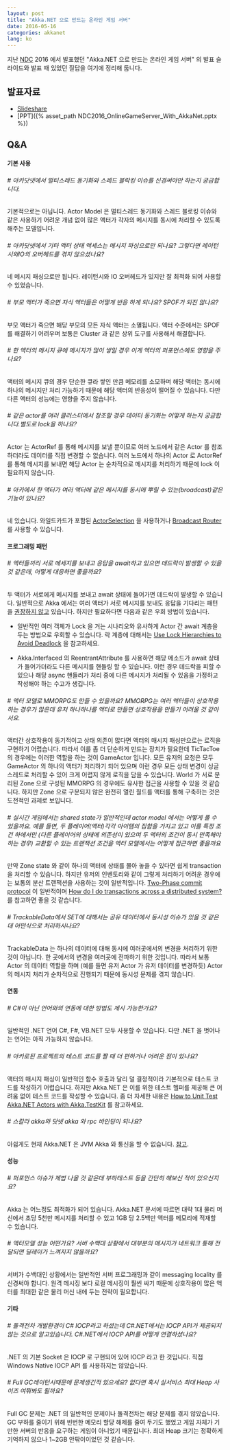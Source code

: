 ```yaml
---
layout: post
title: "Akka.NET 으로 만드는 온라인 게임 서버"
date: 2016-05-16
categories: akkanet
lang: ko
---
```


지난 [NDC](https://ndc.nexon.com) 2016 에서 발표했던 "Akka.NET 으로 만드는 온라인 게임 서버" 의 발표 슬라이드와
발표 때 있었던 질답을 여기에 정리해 둡니다.

## 발표자료

- [Slideshare](http://www.slideshare.net/veblush/akkanet-ndc2016)
- [PPT]({% asset_path NDC2016_OnlineGameServer_With_AkkaNet.pptx %})

## Q&A

#### 기본 사용

###### # 아카닷넷에서 멀티스레드 동기화와 스레드 블락킹 이슈를 신경써야만 하는지 궁금합니다.

기본적으로는 아닙니다. Actor Model 은 멀티스레드 동기화와 스레드 블로킹 이슈와 같은 사용하기 어려운 개념 없이
많은 액터가 각자의 메시지를 동시에 처리할 수 있도록 해주는 모델입니다.

###### # 아카닷넷에서 기타 액터 상태 액세스는 메시지 파싱으로만 되나요? 그렇다면 레이턴시와IO의 오버헤드를 겪지 않으셨나요?

네 메시지 패싱으로만 됩니다. 레이턴시와 IO 오버헤드가 있지만 잘 최적화 되어 사용할 수 있었습니다.

###### # 부모 액터가 죽으면 자식 액터들은 어떻게 반응 하게 되나요? SPOF가 되진 않나요?

부모 액터가 죽으면 해당 부모의 모든 자식 액터는 소멸됩니다.
액터 수준에서는 SPOF 를 해결하기 어려우며 보통은 Cluster 과 같은 상위 도구를 사용해서 해결합니다.

###### # 한 액터의 메시지 큐에 메시지가 많이 쌓일 경우 이게 액터의 퍼포먼스에도 영향을 주나요?

액터의 메시지 큐의 경우 단순한 큐라 쌓인 만큼 메모리를 소모하며 해당 액터는 동시에 하나의 메시지만
처리 가능하기 때문에 해당 액터의 반응성이 떨어질 수 있습니다. 다만 다른 액터의 성능에는 영향을 주지 않습니다.

###### # 같은 actor를 여러 클러스터에서 참조할 경우 데이터 동기화는 어떻게 하는지 궁금합니다.별도로 lock을 하나요?

Actor 는 ActorRef 를 통해 메시지를 보낼 뿐이므로 여러 노드에서 같은 Actor 를 참조하더라도 데이터를 직접 변경할 수 없습니다.
여러 노드에서 하나의 Actor 로 ActorRef 를 통해 메시지를 보내면 해당 Actor 는 순차적으로 메시지를 처리하기 때문에
lock 이 필요하지 않습니다.

###### # 아카에서 한 액터가 여러 액터에 같은 메시지를 동시에 뿌릴 수 있는(broadcast)같은 기능이 있나요?

네 있습니다.
와일드카드가 포함된 [ActorSelection](http://getakka.net/docs/Working%20with%20actors#identifying-actors-via-actor-selection) 을 사용하거나
[Broadcast Router](http://getakka.net/docs/working-with-actors/Routers#broadcast) 를 사용할 수 있습니다.

#### 프로그래밍 패턴

###### # 액터들끼리 서로 메세지를 보내고 응답을 await하고 있으면 데드락이 발생할 수 있을 것 같은데, 어떻게 대응하면 좋을까요?

두 액터가 서로에게 메시지를 보내고 await 상태에 들어가면 데드락이 발생할 수 있습니다. 일반적으로 Akka 에서는 여러 액터가 서로
메시지를 보내도 응답을 기다리는 패턴을 [권장하지 않고](http://bartoszsypytkowski.com/dont-ask-tell-2/) 있습니다.
하지만 필요하다면 다음과 같은 우회 방법이 있습니다.

- 일반적인 여러 객체가 Lock 을 거는 시나리오와 유사하게 Actor 간 await 계층을 두는 방법으로 우회할 수 있습니다.
  락 계층에 대해서는 [Use Lock Hierarchies to Avoid Deadlock](http://www.drdobbs.com/parallel/use-lock-hierarchies-to-avoid-deadlock/204801163) 을 참고하세요.

- Akka.Interfaced 의 ReentrantAttribute 를 사용하면 해당 메소드가 await 상태가 들어가더라도 다른 메시지를 핸들링 할 수 있습니다.
  이런 경우 데드락을 피할 수 있으나 해당 async 핸들러가 처리 중에 다른 메시지가 처리될 수 있음을 가정하고 작성해야 하는 수고가 생깁니다.

###### # 액터 모델로 MMORPG도 만들 수 있을까요? MMORPG는 여러 액터들이 상호작용하는 경우가 많은데 유저 하나하나를 액터로 만들면 상호작용을 만들기 어려울 것 같아서요.

액터간 상호작용이 동기적이고 상태 의존이 많다면 액터의 매시지 패싱만으로는 로직을 구현하기 어렵습니다.
따라서 이를 좀 더 단순하게 만드는 장치가 필요한데 TicTacToe 의 경우에는 이러한 역할을 하는 것이 GameActor 입니다.
모든 유저의 요청은 모두 GameActor 의 하나의 액터가 처리하기 되어 있으며 이런 경우 모든 상태 변경이 싱글 스레드로
처리할 수 있어 크게 어렵지 않게 로직을 담을 수 있습니다. World 가 서로 분리된 Zone 으로 구성된 MMORPG 의
경우에도 유사한 접근을 사용할 수 있을 것 같습니다. 하지만 Zone 으로 구분되지 않은 완전히 열린 월드를
액터를 통해 구축하는 것은 도전적인 과제로 보입니다. 

###### # 실시간 게임에서는 shared state가 일반적인데 actor model 에서는 어떻게 풀 수 있을까요. 예를 들면, 두 플레이어(액터)각각 아이템의 집합을 가지고 있고 이를 특정 조건 하에서만 (다른 플레이어의 상태에 의존성이 있으며 두 액터의 조건이 동시 만족해야 하는 경우) 교환할 수 있는 트랜잭션 조건을 액터 모델에서는 어떻게 접근하면 좋을까요

만약 Zone state 와 같이 하나의 액터에 상태를 몰아 놓을 수 있다면 쉽게 transaction 을 처리할 수 있습니다.
하지만 유저의 인벤토리와 같이 그렇게 처리하기 어려운 경우에는 보통의 분산 트랜잭션을 사용하는 것이 일반적입니다.
[Two-Phase commit protocol](https://en.wikipedia.org/wiki/Two-phase_commit_protocol) 이 일반적이며
[How do I do transactions across a distributed system?](http://www.slideshare.net/petabridge/distributed-transactions-in-akkanet)
를 참고하면 좋을 것 같습니다.

###### # TrackableData에서 SET에 대해서는 공유 데이터에서 동시성 이슈가 있을 것 같은데 어떤식으로 처리하시나요?

TrackableData 는 하나의 데이터에 대해 동시에 여러곳에서의 변경을 처리하기 위한 것이 아닙니다.
한 곳에서의 변경을 여러곳에 전파하기 위한 것입니다.
따라서 보통 Actor 의 데이터 역할을 하며 (예를 들면 유저 Actor 가 유저 데이터를 변경하듯) Actor 의 메시지 처리가
순차적으로 진행되기 때문에 동시성 문제를 겪지 않습니다.

#### 연동

###### # C#이 아닌 언어와의 연동에 대한 방법도 제시 가능한가요?

일반적인 .NET 언어 C#, F#, VB.NET 모두 사용할 수 있습니다.
다만 .NET 을 벗어나는 언어는 아직 가능하지 않습니다.

###### # 아카로된 프로젝트의 테스트 코드를 짤 때 더 편하거나 어려운 점이 있나요?

액터의 매시지 패싱이 일반적인 함수 호출과 달리 덜 결정적이라 기본적으로 테스트 코드를 작성하기 어렵습니다.
하지만 Akka.NET 은 이를 위한 테스트 헬퍼를 제공해 큰 어려움 없이 테스트 코드를 작성할 수 있습니다.
좀 더 자세한 내용은 [How to Unit Test Akka.NET Actors with Akka.TestKit](https://petabridge.com/blog/how-to-unit-test-akkadotnet-actors-akka-testkit/) 를
참고하세요.

###### # 스칼라 akka와 닷넷 akka 와 rpc 바인딩이 되나요?

아쉽게도 현재 Akka.NET 은 JVM Akka 와 통신을 할 수 없습니다.
[참고](https://github.com/akkadotnet/akka.net/issues/1629).

#### 성능

###### # 퍼포먼스 이슈가 제법 나올 것 같은데 부하테스트 등을 간단히 해보신 적이 있으신지요?

Akka 는 어느정도 최적화가 되어 있습니다.
Akka.NET 문서에 따르면 대략 1대 물리 머신에서 초당 5천만 메시지를 처리할 수 있고
1GB 당 2.5백만 액터를 메모리에 적재할 수 있습니다.

###### # 액터모델 성능 어떤가요? 서버 수백대 상황에서 대부분의 메시지가 네트워크 통해 전달되면 딜레이가 느껴지지 않을까요?

서버가 수백대인 상황에서는 일반적인 서버 프로그래밍과 같이 messaging locality 를 신경써야 합니다.
원격 메시징 보다 로컬 메시징이 훨씬 싸기 때문에 상호작용이 많은 액터를 최대한 같은 물리 머신 내에 두는 전략이 필요합니다.

#### 기타

###### # 돌격전차 개발환경이 C# IOCP라고 하셨는데 C#.NET에서는 IOCP API가 제공되지 않는 것으로 알고있습니다. C#.NET에서 IOCP API를 어떻게 연결하셨나요?

.NET 의 기본 Socket 은 IOCP 로 구현되어 있어 IOCP 라고 한 것입니다. 직접 Windows Native IOCP API 를 사용하지는 않았습니다.

###### # Full GC레이턴시때문에 문제생긴적 있으세요? 없다면 혹시 실서비스 최대 Heap 사이즈 여쭤봐도 될까요?

Full GC 문제는 .NET 의 일반적인 문제이나 돌격전차는 해당 문제를 겪지 않았습니다.
GC 부하를 줄이기 위해 빈번한 메모리 할당 해제를 줄여 두기도 했었고 게임 자체가 기만한 서버의 반응을
요구하는 게임이 아니었기 때문입니다.
최대 Heap 크기는 정확하게 기억하지 않으나 1~2GB 안팎이이었던 것 같습니다.
